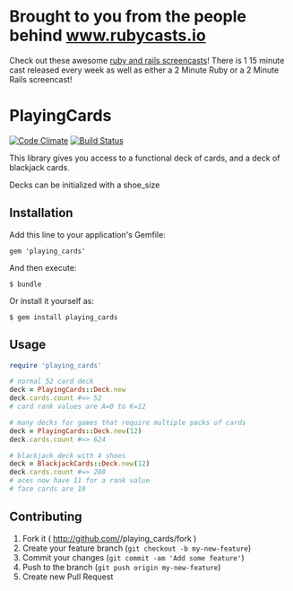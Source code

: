 # Brought to you from the people behind www.rubycasts.io

Check out these awesome [ruby and rails screencasts](https://www.rubycasts.io)! There is 1 15 minute cast released every week as well as either a 2 Minute Ruby or a 2 Minute Rails screencast!

# PlayingCards

[![Code Climate](https://codeclimate.com/github/thatrubylove/playing_cards.png)](https://codeclimate.com/github/thatrubylove/playing_cards)
[![Build Status](https://travis-ci.org/thatrubylove/playing_cards.svg?branch=master)](https://travis-ci.org/thatrubylove/playing_cards)

This library gives you access to a functional deck of cards, and a deck of blackjack cards.

Decks can be initialized with a shoe_size

## Installation

Add this line to your application's Gemfile:

    gem 'playing_cards'

And then execute:

    $ bundle

Or install it yourself as:

    $ gem install playing_cards

## Usage

```ruby
require 'playing_cards'

# normal 52 card deck
deck = PlayingCards::Deck.new
deck.cards.count #=> 52
# card rank values are A=0 to K=12

# many decks for games that require multiple packs of cards
deck = PlayingCards::Deck.new(12)
deck.cards.count #=> 624

# blackjack deck with 4 shoes
deck = BlackjackCards::Deck.new(12)
deck.cards.count #=> 208
# aces now have 11 for a rank value
# face cards are 10
```

## Contributing

1. Fork it ( http://github.com/<my-github-username>/playing_cards/fork )
2. Create your feature branch (`git checkout -b my-new-feature`)
3. Commit your changes (`git commit -am 'Add some feature'`)
4. Push to the branch (`git push origin my-new-feature`)
5. Create new Pull Request
